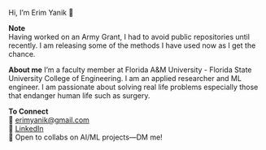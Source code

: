 Hi, I’m Erim Yanik 👋

**Note**  
Having worked on an Army Grant, I had to avoid public repositories until recently. I am releasing some of the methods I have used now as I get the chance.

**About me**
I’m a faculty member at Florida A&M University - Florida State University College of Engineering. I am an applied researcher and ML engineer. I am passionate about solving real life problems especially those that endanger human life such as surgery.

**To Connect**  
📧 erimyanik@gmail.com  
🔗 [LinkedIn](https://www.linkedin.com/in/erim-yanik/)  
💬 Open to collabs on AI/ML projects—DM me!

<!---
yaniker/yaniker is a ✨ special ✨ repository because its `README.md` (this file) appears on your GitHub profile.
You can click the Preview link to take a look at your changes.
--->
